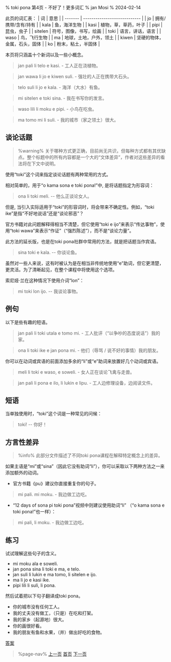 % toki pona 第4页 - 不好了！更多词汇
% jan Mosi
% 2024-02-14

此页的词汇表：
| 词      | 意思                         |
| ------- | ---------------------------- |
| jo      | 拥有/携带/含有/持有          |
| kala    | 鱼，海洋生物                 |
| kasi    | 植物，草，草药，叶子         |
| pipi    | 昆虫，虫子                   |
| sitelen | 符号，图像，书写，绘画       |
| toki    | 语言，讲话，语言             |
| waso    | 鸟，飞行生物                 |
| ma      | 地球，土地，户外，领土       |
| kiwen   | 坚硬的物体，金属，石头，固体 |
| ko      | 粉末，粘土，半固体           |

本页将只涵盖十个新词以及一些小概念。

> jan pali li telo e kasi. - 工人正在浇植物。

> jan wawa li jo e kiwen suli. - 强壮的人正在携带大石头。

> telo suli li jo e kala. - 海洋（大水）有鱼。

> mi sitelen e toki sina. - 我在书写你的发言。

> waso lili li moku e pipi. - 小鸟在吃虫。

> ma tomo mi li suli. - 我的城市（家之领土）很大。

## 谈论话题

> %warning%
> 关于哪种方式更正确，目前尚无共识，但每种方式都有其优缺点。整个标题中的所有内容都是一个大的“文体差异”，作者对这些差异的看法将在下文中说明。

使用“toki”这个词来指定谈论话题有两种常用的方式。

相对简单的，用于“o kama sona e toki pona!”中, 是将话题指定为形容词：

> ona li toki meli. -- 他么正谈论女人。

但是, 当引入实际适用于“toki”的形容词时，将会带来不确定性。例如，“toki ike”是指“不好地说话”还是“谈论邪恶”？

官方书籍对此问题解释得相当不清楚，但它使用“toki e ijo”来表示“传达事物”，使用“toki wawa”来表示“作证”（“强烈陈述”），而不是“谈论力量”。

此方法的延长版，也是在toki pona社群中常用的方法，就是把话题当作宾语。

> sina toki e kala. -- 你谈论鱼。

虽然对一些人来说，这有时被认为是在相当非传统地使用“e”助词，但它更清楚，更灵活。为了清晰起见，在整个课程中将使用这个选项。

索尼娅·兰在这种情况下使用介词“lon”：

> mi toki lon ijo. -- 我谈论事物。

## 例句

以下是些有趣的短语。

> jan pali li toki utala e tomo mi. - 工人批评（“以争吵的态度说话”）我的家。

> ona li toki ike e jan pona mi. - 他们（辱骂 / 说不好的事情）我的朋友。

你可以在动词或宾语的前面添加多余的“li”或“e”助词来放置好几个动词或宾语。

> meli li toki e waso, e soweli. - 女人正在谈论飞禽与走兽。

> jan pali li pona e ilo, li lukin e lipu. - 工人边修理设备，边阅读文件。

## 短语

当单独使用时，“toki”这个词是一种常见的问候：

> toki! -- 你好！

## 方言性差异

> %info%
> 此部分文件描述了不同toki pona课程在解释特定概念上的差异。

如果主语是“mi”或“sina”（因此它没有助词“li”），你可以采取以下两种方法之一来添加额外的动词。

* 官方书籍《pu》建议你直接重复你的句子。

> mi pali. mi moku. - 我边做工边吃。

* “12 days of sona pi toki pona”视频中则建议使用助词“li”
（“o kama sona e toki pona!”也一样）：

> mi pali, li moku. - 我边做工边吃。

## 练习

试试理解这些句子的含义。

* mi moku ala e soweli.
* jan pona sina li toki e ma, e telo.
* jan suli li lukin e ma tomo, li sitelen e ijo.
* ma li jo e kasi ike.
* pipi lili li suli, li pona.

然后试着把以下句子翻译成toki pona。

* 你的城市没有任何工人。
* 我的丈夫没有做工，（只是）在吃和打架。
* 我的家乡（起源地）很大。
* 你的画很好看。
* 我的朋友有鱼和水果，（并）做出好吃的食物。

[答案](zh/answers#p4)

> %page-nav%
> [上一页](zh/3)
> [首页](zh)
> [下一页](zh/5)
